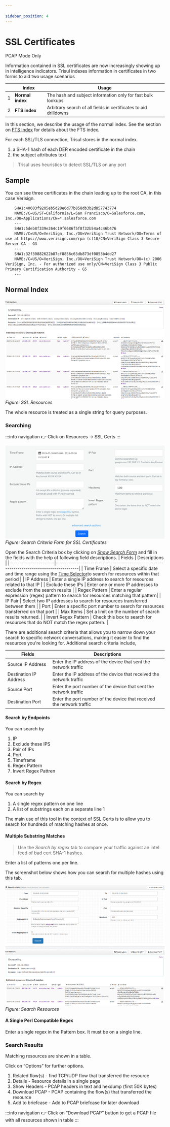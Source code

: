 ```yaml
---

sidebar_position: 4
---
```


# SSL Certificates
<span class="badge badge--primary">PCAP Mode Only</span>  

Information contained in SSL certificates are now increasingly showing
up in intelligence indicators. Trisul indexes information in
certificates in two forms to aid two usage scenarios

|     | Index            | Usage                                                            |
| --- | ---------------- | ---------------------------------------------------------------- |
| 1   | **Normal index** | The hash and subject information only for fast bulk lookups      |
| 2   | **FTS index**    | Arbitrary search of all fields in certificates to aid drilldowns |

In this section, we describe the usage of the normal index. See the
section on [FTS Index](ftsssl) for details about the FTS index.

For each SSL/TLS connection, Trisul stores in the normal index.

1. a SHA-1 hash of each DER encoded certificate in the chain
2. the subject attributes text

> Trisul uses heuristics to detect SSL/TLS on any port

## Sample

You can see three certificates in the chain leading up to the root CA,
in this case Verisign.

```
    SHA1:40603f9205eb5d28e6d77b858db3b2d857743774
    NAME:/C=US/ST=California/L=San Francisco/O=Salesforce.com, Inc./OU=Applications/CN=*.salesforce.com
    ---
    SHA1:5deb8f339e264c19f6686f5f8f32b54a4c46b476
    NAME:/C=US/O=VeriSign, Inc./OU=VeriSign Trust Network/OU=Terms of use at https://www.verisign.com/rpa (c)10/CN=VeriSign Class 3 Secure Server CA - G3
    ---
    SHA1:32f30882622b87cf8856c63db873df0853b4dd27
    NAME:/C=US/O=VeriSign, Inc./OU=VeriSign Trust Network/OU=(c) 2006 VeriSign, Inc. - For authorized use only/CN=VeriSign Class 3 Public Primary Certification Authority - G5
    ---
```

## Normal Index

![](images/ssl_resources.png)  
*Figure: SSL Resources*

The whole resource is treated as a single string for query purposes.

### Searching

:::info navigation
:point_right: Click on Resources &rarr; SSL Certs
:::

![](images/searchcriteriaform.png)
*Figure: Search Criteria Form for SSL Certificates*

Open the Search Criteria box by clicking on [*Show Search Form*](/docs/ug/ui/elements#hide-show-search-form) and fill in the fields with the help of following field descriptions.
| Fields               | Descriptions                                                                            |
|----------------------|-----------------------------------------------------------------------------------------|
| Time Frame           | Select a specific date and time range using the [Time Selector](/docs/ug/ui/elements#time-selector)to search for resources within that period                                                |
| IP Address           | Enter a single IP address to search for resources related to that IP                    |
| Exclude these IPs    | Enter one or more IP addresses to exclude from the search results                       |
| Regex Pattern        | Enter a regular expression (regex) pattern to search for resources matching that pattern|
| IP Pair              | Select two IP addresses to search for resources transferred between them                |
| Port                 | Enter a specific port number to search for resources transferred on that port           |
| Max Items            | Set a limit on the number of search results returned.                                   |
| Invert Regex Pattern | Check this box to search for resources that do NOT match the regex pattern.             |

There are additional search criteria that allows you to narrow down your search to specific network conversations, making it easier to find the resources you're looking for. Additional search criteria include,

| Fields                 | Descriptions                                                                            |
|------------------------|-----------------------------------------------------------------------------------------|
| Source IP Address      | Enter the IP address of the device that sent the network traffic                         |
| Destination IP Address | Enter the IP address of the device that received the network traffic                    |
| Source Port            | Enter the port number of the device that sent the network traffic                       |
| Destination Port       | Enter the port number of the device that received the network traffic                   |
#### Search by Endpoints

You can search by

1. IP
2. Exclude these IPS
3. Pair of IPs
4. Port
5. Timeframe
6. Regex Pattern
7. Invert Regex Pattren

#### Search by Regex

You can search by

1. A single regex pattern on one line
2. A list of substrings each on a separate line 1

The main use of this tool in the context of SSL Certs is to allow you to
search for hundreds of matching hashes at once.

#### Multiple Substring Matches

> Use the *Search by regex* tab to compare your traffic against an intel
> feed of bad cert SHA-1 hashes.

Enter a list of patterns one per line.

The screenshot below shows how you can search for multiple hashes using
this tab.

![](images/sslnormal1.png)  
*Figure: Search Resources*

#### A Single Perl Compatible Regex

Enter a single regex in the Pattern box. It must be on a single line.

### Search Results

Matching resources are shown in a table.

Click on “Options” for further options.

1. Related flow(s) - find TCP/UDP flow that transferred the resource
2. Details - Resource details in a single page
3. Show Headers - PCAP headers in text and hexdump (first 50K bytes)
4. Download PCAP - PCAP containing the flow(s) that transferred the
   resource
5. Add to briefcase - Add to PCAP briefcase for later download

:::info navigation
:point_right: Click on “Download PCAP” button to get a PCAP file with all resources
shown in table
:::
